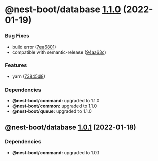 # @nest-boot/database [1.1.0](https://github.com/d4rkcr0w/nest-boot/compare/@nest-boot/database@1.0.1...@nest-boot/database@1.1.0) (2022-01-19)


### Bug Fixes

* build error ([7ea6801](https://github.com/d4rkcr0w/nest-boot/commit/7ea6801200bf4869d17461769335d8887388657c))
* compatible with semantic-release ([94aa63c](https://github.com/d4rkcr0w/nest-boot/commit/94aa63cd1f8f7c850a71180ac6cdc300234a78d1))


### Features

* yarn ([73845d8](https://github.com/d4rkcr0w/nest-boot/commit/73845d8f3b2038c1814faa86b6170bc9a05502aa))





### Dependencies

* **@nest-boot/command:** upgraded to 1.1.0
* **@nest-boot/common:** upgraded to 1.1.0
* **@nest-boot/queue:** upgraded to 1.1.0

## @nest-boot/database [1.0.1](https://github.com/d4rkcr0w/nest-boot/compare/@nest-boot/database@1.0.0...@nest-boot/database@1.0.1) (2022-01-18)





### Dependencies

* **@nest-boot/command:** upgraded to 1.0.1
